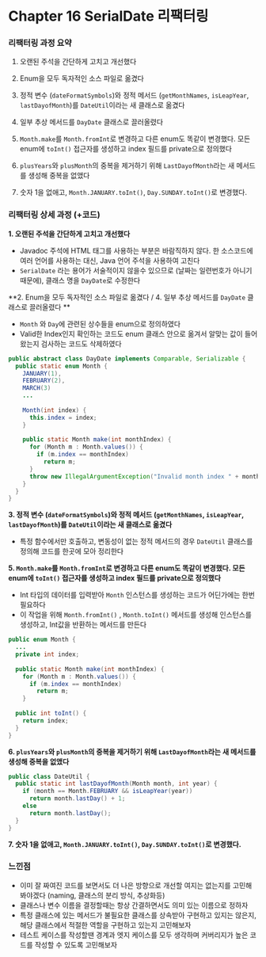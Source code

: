 # Chapter 16 SerialDate 리팩터링

### 리팩터링 과정 요약

1. 오랜된 주석을 간단하게 고치고 개선했다
2. Enum을 모두 독자적인 소스 파일로 옮겼다
3. 정적 변수 (`dateFormatSymbols`)와 정적 메서드 (`getMonthNames`, `isLeapYear`, `lastDayofMonth`)를 `DateUtil`이라는 새 클래스로 옮겼다
4. 일부 추상 메서드를 `DayDate` 클래스로 끌러올렸다

5. `Month.make`를 `Month.fromInt`로 변경하고 다른 enum도 똑같이 변경했다. 모든 enum에 `toInt()` 접근자를 생성하고 index 필드를 private으로 정의했다
6. `plusYears`와 `plusMonth`의 중복을 제거하기 위해 `LastDayofMonth`라는 새 메서드를 생성해 중복을 없앴다
7. 숫자 1을 없애고, `Month.JANUARY.toInt()`, `Day.SUNDAY.toInt()`로 변경했다.



### 리팩터링 상세 과정 (+코드)

**1. 오랜된 주석을 간단하게 고치고 개선했다**

- Javadoc 주석에 HTML 태그를 사용하는 부분은 바람직하지 않다. 한 소스코드에 여러 언어를 사용하는 대신, Java 언어 주석을 사용하여 고친다
- `SerialDate` 라는 용어가 서술적이지 않을수 있으므로 (날짜는 일련번호가 아니기 때문에), 클래스 명을 `DayDate`로 수정한다



**2. Enum을 모두 독자적인 소스 파일로 옮겼다 / 4. 일부 추상 메서드를 `DayDate` 클래스로 끌러올렸다 **

- `Month` 와 `Day`에 관련된 상수들을 enum으로 정의하였다
- Valid한 Index인지 확인하는 코드도 enum 클래스 안으로 옮겨서 알맞는 값이 들어왔는지 검사하는 코드도 삭제하였다



```java
public abstract class DayDate implements Comparable, Serializable {
  public static enum Month {
    JANUARY(1),
    FEBRUARY(2),
    MARCH(3)
    ...
      
    Month(int index) {
      this.index = index;
    }
    
    public static Month make(int monthIndex) {
      for (Month m : Month.values()) {
        if (m.index == monthIndex)
          return m;
      }
      throw new IllegalArgumentException("Invalid month index " + monthIndex);
    }
  }
}
```



**3. 정적 변수 (`dateFormatSymbols`)와 정적 메서드 (`getMonthNames`, `isLeapYear`, `lastDayofMonth`)를 `DateUtil`이라는 새 클래스로 옮겼다**

- 특정 함수에서만 호출하고, 변동성이 없는 정적 메서드의 경우 `DateUtil` 클래스를 정의해 코드를 한곳에 모아 정리한다



**5. `Month.make`를 `Month.fromInt`로 변경하고 다른 enum도 똑같이 변경했다. 모든 enum에 `toInt()` 접근자를 생성하고 index 필드를 private으로 정의했다**

- Int 타입의 데이터를 입력받아 `Month` 인스턴스를 생성하는 코드가 어딘가에는 한번 필요하다
- 이 작업을 위해 `Month.fromInt()` , `Month.toInt()` 메서드를 생성해 인스턴스를 생성하고, Int값을 반환하는 메서드를 만든다

```java
public enum Month {
  ...
  private int index;
  
  public static Month make(int monthIndex) {
    for (Month m : Month.values()) {
      if (m.index == monthIndex)
        return m;
    }
  
  public int toInt() {
    return index;
  }
}
```



**6. `plusYears`와 `plusMonth`의 중복을 제거하기 위해 `LastDayofMonth`라는 새 메서드를 생성해 중복을 없앴다**

```java
public class DateUtil {
  public static int lastDayofMonth(Month month, int year) {
    if (month == Month.FEBRUARY && isLeapYear(year))
      return month.lastDay() + 1;
    else
      return month.lastDay();
  }
}
```



**7. 숫자 1을 없애고, `Month.JANUARY.toInt()`, `Day.SUNDAY.toInt()`로 변경했다.**



### 느낀점

- 이미 잘 짜여진 코드를 보면서도 더 나은 방향으로 개선할 여지는 없는지를 고민해봐야겠다 (naming, 클래스의 분리 방식, 추상화등)
- 클래스나 변수 이름을 결정할때는 항상 간결하면서도 의미 있는 이름으로 정하자
- 특정 클래스에 있는 메서드가 불필요한 클래스를 상속받아 구현하고 있지는 않은지, 해당 클래스에서 적절한 역할을 구현하고 있는지 고민해보자
- 테스트 케이스를 작성할땐 경계과 엣지 케이스를 모두 생각하며 커버리지가 높은 코드를 작성할 수 있도록 고민해보자